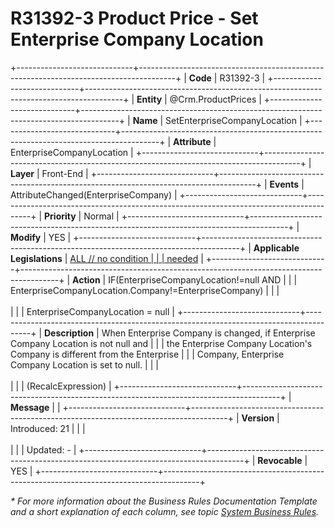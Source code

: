 ﻿---
erp.type: front-end-business-rule
erp.entity: Crm.ProductPrices
---

# R31392-3 Product Price - Set Enterprise Company Location
+-----------------------------+---------------------------------------------------------------------------------------+
| **Code**                    | R31392-3                                                                              |
+-----------------------------+---------------------------------------------------------------------------------------+
| **Entity**                  | @Crm.ProductPrices                                                                    |
+-----------------------------+---------------------------------------------------------------------------------------+
| **Name**                    | SetEnterpriseCompanyLocation                                                          |
+-----------------------------+---------------------------------------------------------------------------------------+
| **Attribute**               | EnterpriseCompanyLocation                                                             |
+-----------------------------+---------------------------------------------------------------------------------------+
| **Layer**                   | Front-End                                                                             |
+-----------------------------+---------------------------------------------------------------------------------------+
| **Events**                  | AttributeChanged(EnterpriseCompany)                                                   |
+-----------------------------+---------------------------------------------------------------------------------------+
| **Priority**                | Normal                                                                                |
+-----------------------------+---------------------------------------------------------------------------------------+
| **Modify**                  | YES                                                                                   |
+-----------------------------+---------------------------------------------------------------------------------------+
| **Applicable Legislations** | [ALL // no condition                                                                  |
|                             | needed](xref:applicable-legislations)                                                 |
+-----------------------------+---------------------------------------------------------------------------------------+
| **Action**                  | IF(EnterpriseCompanyLocation!=null AND                                                |
|                             | EnterpriseCompanyLocation.Company!=EnterpriseCompany)                                 |
|                             | <br/><br/>                                                                            |
|                             | EnterpriseCompanyLocation = null                                                      |
+-----------------------------+---------------------------------------------------------------------------------------+
| **Description**             | When Enterprise Company is changed, if Enterprise Company Location is not null and    |
|                             | the Enterprise Company Location\'s Company is different from the Enterprise           |
|                             | Company, Enterprise Company Location is set to null.                                  |
|                             | <br/><br/>                                                                            |
|                             | (RecalcExpression)                                                                    |
+-----------------------------+---------------------------------------------------------------------------------------+
| **Message**                 |                                                                                       |
+-----------------------------+---------------------------------------------------------------------------------------+
| **Version**                 | Introduced: 21                                                                        |
|                             | <br/><br/>                                                                            |
|                             | Updated: -                                                                            |
+-----------------------------+---------------------------------------------------------------------------------------+
| **Revocable**               | YES                                                                                   |
+-----------------------------+---------------------------------------------------------------------------------------+

*\* For more information about the Business Rules Documentation Template and a short explanation of each column, see
topic [System Business Rules](../templates/template-description-system-business-rules.md).*
